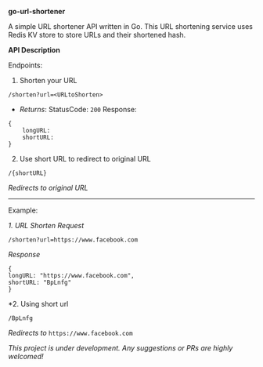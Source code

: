 **go-url-shortener**

A simple URL shortener API written in Go. This URL shortening service uses Redis KV store to store URLs and their shortened hash. 

**API Description**

Endpoints:

1. Shorten your URL
```
/shorten?url=<URLtoShorten>
```
- *Returns*:
StatusCode: ```200```
Response:
```
{
    longURL:
    shortURL:
}
```

2. Use short URL to redirect to original URL
```
/{shortURL}
```

*Redirects to original URL*

---------------
Example:

*1. URL Shorten Request*
```
/shorten?url=https://www.facebook.com
```
*Response*
```
{
longURL: "https://www.facebook.com",
shortURL: "BpLnfg"
}
```

*2. Using short url 
```
/BpLnfg
```
*Redirects to* ```https://www.facebook.com```



*This project is under development. Any suggestions or PRs are highly welcomed!*
